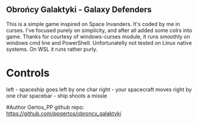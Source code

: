 ## Obrońcy Galaktyki - Galaxy Defenders

This is a simple game inspired on Space Invanders.
It's coded by me in curses. I've focused purely on simplicity, and after all added some colrs into game.
Thanks for courtesy of windows-curses module, it runs smoothly on windows cmd line and PowerShell.
Unfortunatelly not tested on Linux native systems.
On WSL it runs rather purly.

# Controls
left - spaceship goes left by one char
right - your spacecraft moves right by one char
spacebar - ship shoots a missle

#Author
Gertos_PP
github repo: https://github.com/ppgertos/obroncy_galaktyki